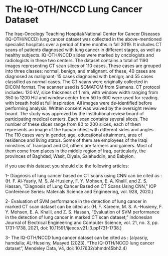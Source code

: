 # The IQ-OTH/NCCD Lung Cancer Dataset
The Iraq-Oncology Teaching Hospital/National Center for Cancer Diseases (IQ-OTH/NCCD) lung cancer dataset was collected in the above-mentioned specialist hospitals over a period of three months in fall 2019. It includes CT scans of patients diagnosed with lung cancer in different stages, as well as healthy subjects. IQ-OTH/NCCD slides were marked by oncologists and radiologists in these two centers. The dataset contains a total of 1190 images representing CT scan slices of 110 cases. These cases are grouped into three classes: normal, benign, and malignant. of these, 40 cases are diagnosed as malignant; 15 cases diagnosed with benign; and 55 cases classified as normal cases. The CT scans were originally collected in DICOM format. The scanner used is SOMATOM from Siemens. CT protocol includes: 120 kV, slice thickness of 1 mm, with window width ranging from 350 to 1200 HU and window center from 50 to 600 were used for reading. with breath hold at full inspiration. All images were de-identified before performing analysis. Written consent was waived by the oversight review board. The study was approved by the institutional review board of participating medical centers. Each scan contains several slices. The number of these slices range from 80 to 200 slices, each of them represents an image of the human chest with different sides and angles. The 110 cases vary in gender, age, educational attainment, area of residence and living status. Some of them are employees of the Iraqi ministries of Transport and Oil, others are farmers and gainers. Most of them come from places in the middle region of Iraq, particularly, the provinces of Baghdad, Wasit, Diyala, Salahuddin, and Babylon.

if you use this dataset you should cite the following articles:

1- Diagnosis of lung cancer based on CT scans using CNN
can be cited as :
(H. F. Al-Yasriy, M. S. Al-Husieny, F. Y. Mohsen, E. A. Khalil, and Z. S. Hassan, "Diagnosis of Lung Cancer Based on CT Scans Using CNN," IOP Conference Series: Materials Science and Engineering, vol. 928, 2020.)

2- Evaluation of SVM performance in the detection of lung cancer in marked CT scan dataset
can be cited as:
(H. F. Kareem, M. S. A.-Husieny, F. Y. Mohsen, E. A. Khalil, and Z. S. Hassan, “Evaluation of SVM performance in the detection
of lung cancer in marked CT scan dataset,” Indonesian Journal of Electrical Engineering and Computer Science, vol. 21, no. 3,
pp. 1731-1738, 2021, doi: 10.11591/ijeecs.v21.i3.pp1731-1738.)

3- The IQ-OTH/NCCD lung cancer dataset
can be cited as :
(alyasriy, hamdalla; AL-Huseiny, Muayed  (2023), “The IQ-OTH/NCCD lung cancer dataset”, Mendeley Data, V4, doi: 10.17632/bhmdr45bh2.4)
    
